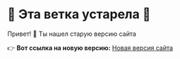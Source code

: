# 🚨 Эта ветка устарела 🚨

Привет! 👋 Ты нашел старую версию сайта

👉 **Вот ссылка на новую версию:** [Новая версия сайта](https://github.com/ndiuky/website)